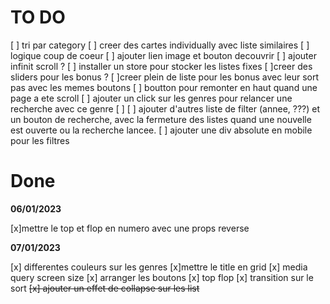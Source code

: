# TO DO

[ ] tri par category
[ ] creer des cartes individually avec liste similaires
[ ] logique coup de coeur
[ ] ajouter lien image et bouton decouvrir
[ ] ajouter infinit scroll ?
[ ] installer un store pour stocker les listes fixes
[ ]creer des sliders pour les bonus ?
[ ]creer plein de liste pour les bonus avec leur sort pas avec les memes boutons
[ ] boutton pour remonter en haut quand une page a ete scroll
[ ] ajouter un click sur les genres pour relancer une recherche avec ce genre
[ ]
[ ] ajouter d'autres liste de filter (annee, ???) et un bouton de recherche, avec la fermeture des listes quand une nouvelle est ouverte ou la recherche lancee.
[ ] ajouter une div absolute en mobile pour les filtres

# Done

**06/01/2023**

[x]mettre le top et flop en numero avec une props reverse

**07/01/2023**

[x] differentes couleurs sur les genres
[x]mettre le title en grid
[x] media query screen size
[x] arranger les boutons
[x] top flop
[x] transition sur le sort
~~[x] ajouter un effet de collapse sur les list~~
